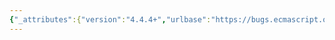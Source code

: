 ```yaml
---
{"_attributes":{"version":"4.4.4+","urlbase":"https://bugs.ecmascript.org/","maintainer":"dherman@mozilla.com"},"bug":{"bug_id":1798,"creation_ts":"2013-08-22 03:22:00 -0700","short_desc":"Add a test making sure that reserved keywords aren't allowed as function identifiers","delta_ts":"2013-08-25 08:17:34 -0700","product":"Test262","component":"ECMA-262 Tests","version":"unspecified","rep_platform":"All","op_sys":"All","bug_status":"CONFIRMED","priority":"Normal","bug_severity":"enhancement","everconfirmed":true,"reporter":{"uid":"bruant.d","name":"David Bruant"},"assigned_to":{"uid":"brterlso","name":"Brian Terlson"},"cc":"mathias","long_desc":[{"commentid":4999,"comment_count":0,"who":{"uid":"bruant.d","name":"David Bruant"},"bug_when":"2013-08-22 03:22:35 -0700","thetext":"Context:\nhttps://mail.mozilla.org/pipermail/es-discuss/2013-August/032804.html\nhttps://mail.mozilla.org/pipermail/es-discuss/2013-August/032811.html\n\nCurrently SpiderMonkey allows that and the test suite doesn't seem to capture this deviation. To prevent this deviation from conforming implementations, a test might be a good idea."},{"commentid":5012,"comment_count":1,"who":{"uid":"brterlso","name":"Brian Terlson"},"bug_when":"2013-08-22 12:23:02 -0700","thetext":"This does seem like a test hole. However, this extension is allowed, and we often don't add tests to lock down extensions that don't cause interop issues (eg. we aren't failing everyone for allowing functions in blocks). That said, I'll default to adding tests unless someone wants to push back :)"}]}}
---
```

